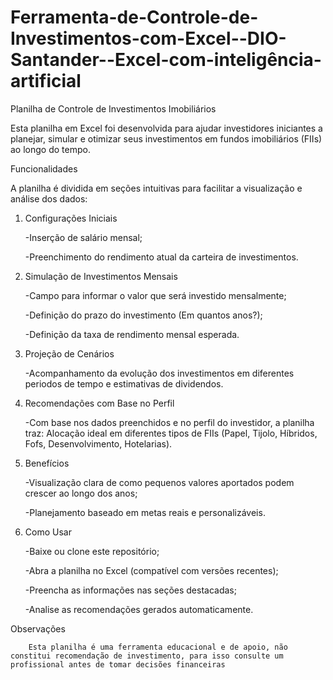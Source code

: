 # Ferramenta-de-Controle-de-Investimentos-com-Excel--DIO-Santander--Excel-com-inteligência-artificial
Planilha de Controle de Investimentos Imobiliários

Esta planilha em Excel foi desenvolvida para ajudar investidores iniciantes a planejar, simular e otimizar seus investimentos em fundos imobiliários (FIIs) ao longo do tempo.

Funcionalidades

A planilha é dividida em seções intuitivas para facilitar a visualização e análise dos dados:

1. Configurações Iniciais
   
    -Inserção de salário mensal;
   
    -Preenchimento do rendimento atual da carteira de investimentos.
  
3. Simulação de Investimentos Mensais
   
    -Campo para informar o valor que será investido mensalmente;
   
    -Definição do prazo do investimento (Em quantos anos?);
   
    -Definição da taxa de rendimento mensal esperada.

5. Projeção de Cenários
   
     -Acompanhamento da evolução dos investimentos em diferentes periodos de tempo e estimativas de dividendos.

7. Recomendações com Base no Perfil
   
      -Com base nos dados preenchidos e no perfil do investidor, a planilha traz: Alocação ideal em diferentes tipos de FIIs (Papel, Tijolo, Híbridos, Fofs, Desenvolvimento, Hotelarias).

9. Benefícios
    
      -Visualização clara de como pequenos valores aportados podem crescer ao longo dos anos;
   
      -Planejamento baseado em metas reais e personalizáveis.

10. Como Usar
    
      -Baixe ou clone este repositório;
    
      -Abra a planilha no Excel (compatível com versões recentes);
    
      -Preencha as informações nas seções destacadas;
    
      -Analise as recomendações gerados automaticamente.

Observações

        Esta planilha é uma ferramenta educacional e de apoio, não constitui recomendação de investimento, para isso consulte um profissional antes de tomar decisões financeiras


